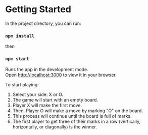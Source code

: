 # Getting Started

In the project directory, you can run:

### `npm install`

then 

### `npm start`

Runs the app in the development mode.\
Open [http://localhost:3000](http://localhost:3000) to view it in your browser.

To start playing:
1. Select your side: X or O.
2. The game will start with an empty board.
3. Player X will make the first move.
4. Then, Player O will make a move by marking "O" on the board.
5. This process will continue until the board is full of marks.
6. The first player to get three of their marks in a row (vertically, horizontally, or diagonally) is the winner.